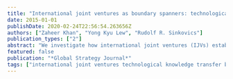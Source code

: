 ```yaml
---
title: "International joint ventures as boundary spanners: technological knowledge transfer in an emerging economy"
date: 2015-01-01
publishDate: 2020-02-24T22:56:54.263656Z
authors: ["Zaheer Khan", "Yong Kyu Lew", "Rudolf R. Sinkovics"]
publication_types: ["2"]
abstract: "We investigate how international joint ventures (IJVs) established in emerging economies help their local suppliers with technological knowledge transfer. Data from 50 Pakistani-owned Tier 1 suppliers, three of the major assemblers, and policy makers in the Ministry of Industries and Production in Pakistan is collected. Findings suggest that, in the context of the Pakistani emerging economy, IJVs can also play a critical role as the boundary spanners of knowledge transfer. Local suppliers are linked with their global suppliers' networks through associational learning. Social capital between the IJVs and the local component suppliers and the IJVs' willingness to initiate a knowledge transfer dialogue among local and global Tier 1 suppliers are critically important factors that enable this transfer."
featured: false
publication: "*Global Strategy Journal*"
tags: ["international joint ventures technological knowledge transfer boundary spanners social capital automotive industry emerging economy"]
---
```


